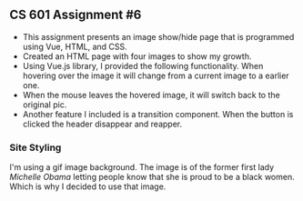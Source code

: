 ## CS 601 Assignment #6

* This assignment presents an image show/hide page that is programmed using Vue, HTML, and CSS. 
* Created an HTML page with four images to show my growth. 
* Using Vue.js library, I provided the following functionality. When hovering over the image it will change from a current image to a earlier one.
* When the mouse leaves the hovered image, it will switch back to the original pic.
* Another feature I included is a transition component. When the button is clicked the header disappear and reapper. 


### **Site Styling**

I'm using a gif image background. The image is of the former first lady *Michelle Obama* letting people know that she is proud to be a black women. Which is why I decided to use that image.  